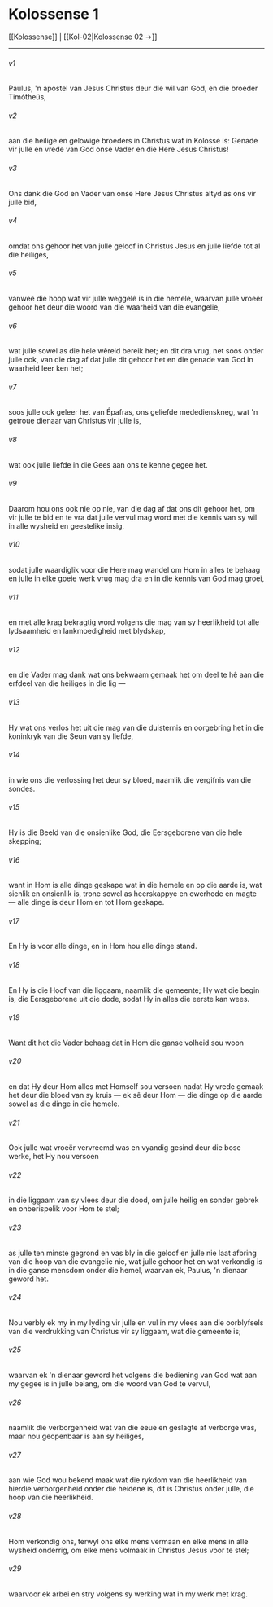 # Kolossense 1

[[Kolossense]] | [[Kol-02|Kolossense 02 →]]
***

###### v1
Paulus, 'n apostel van Jesus Christus deur die wil van God, en die broeder Timótheüs, 
###### v2
aan die heilige en gelowige broeders in Christus wat in Kolosse is: Genade vir julle en vrede van God onse Vader en die Here Jesus Christus! 
###### v3
Ons dank die God en Vader van onse Here Jesus Christus altyd as ons vir julle bid, 
###### v4
omdat ons gehoor het van julle geloof in Christus Jesus en julle liefde tot al die heiliges, 
###### v5
vanweë die hoop wat vir julle weggelê is in die hemele, waarvan julle vroeër gehoor het deur die woord van die waarheid van die evangelie, 
###### v6
wat julle sowel as die hele wêreld bereik het; en dit dra vrug, net soos onder julle ook, van die dag af dat julle dit gehoor het en die genade van God in waarheid leer ken het; 
###### v7
soos julle ook geleer het van Épafras, ons geliefde mededienskneg, wat 'n getroue dienaar van Christus vir julle is, 
###### v8
wat ook julle liefde in die Gees aan ons te kenne gegee het. 
###### v9
Daarom hou ons ook nie op nie, van die dag af dat ons dit gehoor het, om vir julle te bid en te vra dat julle vervul mag word met die kennis van sy wil in alle wysheid en geestelike insig, 
###### v10
sodat julle waardiglik voor die Here mag wandel om Hom in alles te behaag en julle in elke goeie werk vrug mag dra en in die kennis van God mag groei, 
###### v11
en met alle krag bekragtig word volgens die mag van sy heerlikheid tot alle lydsaamheid en lankmoedigheid met blydskap, 
###### v12
en die Vader mag dank wat ons bekwaam gemaak het om deel te hê aan die erfdeel van die heiliges in die lig — 
###### v13
Hy wat ons verlos het uit die mag van die duisternis en oorgebring het in die koninkryk van die Seun van sy liefde, 
###### v14
in wie ons die verlossing het deur sy bloed, naamlik die vergifnis van die sondes. 
###### v15
Hy is die Beeld van die onsienlike God, die Eersgeborene van die hele skepping; 
###### v16
want in Hom is alle dinge geskape wat in die hemele en op die aarde is, wat sienlik en onsienlik is, trone sowel as heerskappye en owerhede en magte — alle dinge is deur Hom en tot Hom geskape. 
###### v17
En Hy is voor alle dinge, en in Hom hou alle dinge stand. 
###### v18
En Hy is die Hoof van die liggaam, naamlik die gemeente; Hy wat die begin is, die Eersgeborene uit die dode, sodat Hy in alles die eerste kan wees. 
###### v19
Want dit het die Vader behaag dat in Hom die ganse volheid sou woon 
###### v20
en dat Hy deur Hom alles met Homself sou versoen nadat Hy vrede gemaak het deur die bloed van sy kruis — ek sê deur Hom — die dinge op die aarde sowel as die dinge in die hemele. 
###### v21
Ook julle wat vroeër vervreemd was en vyandig gesind deur die bose werke, het Hy nou versoen 
###### v22
in die liggaam van sy vlees deur die dood, om julle heilig en sonder gebrek en onberispelik voor Hom te stel; 
###### v23
as julle ten minste gegrond en vas bly in die geloof en julle nie laat afbring van die hoop van die evangelie nie, wat julle gehoor het en wat verkondig is in die ganse mensdom onder die hemel, waarvan ek, Paulus, 'n dienaar geword het. 
###### v24
Nou verbly ek my in my lyding vir julle en vul in my vlees aan die oorblyfsels van die verdrukking van Christus vir sy liggaam, wat die gemeente is; 
###### v25
waarvan ek 'n dienaar geword het volgens die bediening van God wat aan my gegee is in julle belang, om die woord van God te vervul, 
###### v26
naamlik die verborgenheid wat van die eeue en geslagte af verborge was, maar nou geopenbaar is aan sy heiliges, 
###### v27
aan wie God wou bekend maak wat die rykdom van die heerlikheid van hierdie verborgenheid onder die heidene is, dit is Christus onder julle, die hoop van die heerlikheid. 
###### v28
Hom verkondig ons, terwyl ons elke mens vermaan en elke mens in alle wysheid onderrig, om elke mens volmaak in Christus Jesus voor te stel; 
###### v29
waarvoor ek arbei en stry volgens sy werking wat in my werk met krag. 
